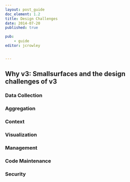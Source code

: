 ```yaml
---
layout: post_guide
doc_element: 1.2
title: Design Challenges
date: 2014-07-20
published: true

pub: 
	- guide
editor: jcrowley


---
```


## Why v3: Smallsurfaces and the design challenges of v3

### Data Collection

### Aggregation

### Context

### Visualization

### Management

### Code Maintenance

### Security
